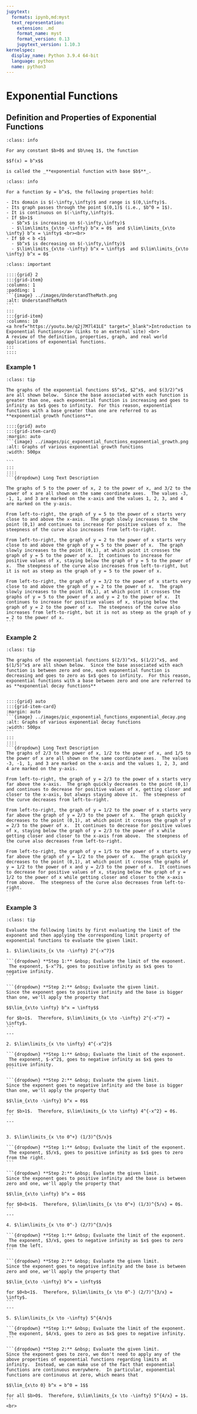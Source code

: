 ```yaml
---
jupytext:
  formats: ipynb,md:myst
  text_representation:
    extension: .md
    format_name: myst
    format_version: 0.13
    jupytext_version: 1.10.3
kernelspec:
  display_name: Python 3.9.4 64-bit
  language: python
  name: python3
---
```

# Exponential Functions

## Definition and Properties of Exponential Functions

```{admonition} Definition of an Exponential Function
:class: info

For any constant $b>0$ and $b\neq 1$, the function 

$$f(x) = b^x$$ 

is called the _**exponential function with base $b$**_.

```

```{admonition} Properties of Exponential Functions
:class: info

For a function $y = b^x$, the following properties hold:

- Its domain is $(-\infty,\infty)$ and range is $(0,\infty)$.
- Its graph passes through the point $(0,1)$ (i.e., $b^0 = 1$).
- It is continuous on $(-\infty,\infty)$.
- If $b>1$
  - $b^x$ is increasing on $(-\infty,\infty)$
  - $\lim\limits_{x\to -\infty} b^x = 0$  and $\lim\limits_{x\to \infty} b^x = \infty$ <br><br>
- If $0 < b <1$
  - $b^x$ is decreasing on $(-\infty,\infty)$
  - $\lim\limits_{x\to -\infty} b^x = \infty$  and $\lim\limits_{x\to \infty} b^x = 0$
```


````{admonition} Video Resource
:class: important

::::{grid} 2
:::{grid-item}
:columns: 1
:padding: 1
```{image} ../images/UnderstandTheMath.png
:alt: UnderstandTheMath
```
:::
:::{grid-item}
:columns: 10
<a href="https://youtu.be/q2j7M7l41LE" target="_blank">Introduction to Exponential Functions</a> (Links to an external site) <br>
A review of the definition, properties, graph, and real world applications of exponential functions.
:::
::::
````

### Example 1
````{admonition} Graphs of exponential growth functions
:class: tip

The graphs of the exponential functions $5^x$, $2^x$, and $(3/2)^x$ are all shown below.  Since the base associated with each function is greater than one, each exponential function is increasing and goes to infinity as $x$ goes to infinity.  For this reason, exponential functions with a base greater than one are referred to as **exponential growth functions**.

::::{grid} auto
:::{grid-item-card}
:margin: auto
```{image} ../images/pic_exponential_functions_exponential_growth.png
:alt: Graphs of various exponential growth functions
:width: 500px

```
:::
::::
```{dropdown} Long Text Description

The graphs of 5 to the power of x, 2 to the power of x, and 3/2 to the power of x are all shown on the same coordinate axes.  The values -3, -1, 1, and 3 are marked on the x-axis and the values 1, 2, 3, and 4 are marked on the y-axis.

From left-to-right, the graph of y = 5 to the power of x starts very close to and above the x-axis.  The graph slowly increases to the point (0,1) and continues to increase for positive values of x.  The steepness of the curve also increases from left-to-right.

From left-to-right, the graph of y = 2 to the power of x starts very close to and above the graph of y = 5 to the power of x.  The graph slowly increases to the point (0,1), at which point it crosses the graph of y = 5 to the power of x.  It continues to increase for positive values of x, staying below the graph of y = 5 to the power of x.  The steepness of the curve also increases from left-to-right, but it is not as steep as the graph of y = 5 to the power of x.

From left-to-right, the graph of y = 3/2 to the power of x starts very close to and above the graph of y = 2 to the power of x.  The graph slowly increases to the point (0,1), at which point it crosses the graphs of y = 5 to the power of x and y = 2 to the power of x.  It continues to increase for positive values of x, staying below the graph of y = 2 to the power of x.  The steepness of the curve also increases from left-to-right, but it is not as steep as the graph of y = 2 to the power of x.
```
````

<!--
\begin{tikzpicture}[scale=1.4]
\tikzstyle{every node}=[font=\large]
 
% create a white background, with a black frame
%\draw [fill=white] (-7.5,-1.5) rectangle (7.5,3.5); 

% draw a grid
\draw[step=5mm, lightgray, thin] (-4.99,0) grid (4.99,4.99); 
%\draw[step=1cm, gray] (0,-0) grid (6.5,3.5); 

% draw axes
\draw [->,thick] (-5,0) -- (5,0) node[below] {$x$}; 
\draw [->,thick] (0,-0.5) -- (0,5) node[right] {$y$};

% tick marks
\foreach \x in {-3,-1,1,3} 
	\draw [thick] (\x cm,2pt) -- (\x cm,-2pt) node[below] {\x};
\foreach \y in {1,2,3,4} 
	\draw [thick] (2pt,\y cm) -- (-2pt,\y cm) node[left] {\y};

% plot curve
\clip (-5,-1) rectangle (5,5);
\draw[ultra thick,domain=-5:3.96,smooth,samples=100,red] plot (\x,{pow(1.5,\x)}) node [below right,fill=white] {$\left(\frac{3}{2}\right)^x$};
\draw[ultra thick,domain=-5:2.316,smooth,samples=100,blue] plot (\x,{pow(2,\x)}) node [below right,fill=white] {$2^x$};
\draw[ultra thick,domain=-5:1,smooth,samples=100] plot (\x,{pow(5,\x)}) node [below right,fill=white] {$5^x$};

\end{tikzpicture}

-->


### Example 2
````{admonition} Graphs of exponential decay functions
:class: tip

The graphs of the exponential functions $(2/3)^x$, $(1/2)^x$, and $(1/5)^x$ are all shown below.  Since the base associated with each function is between zero and one, each exponential function is decreasing and goes to zero as $x$ goes to infinity.  For this reason, exponential functions with a base between zero and one are referred to as **exponential decay functions**


::::{grid} auto
:::{grid-item-card}
:margin: auto
```{image} ../images/pic_exponential_functions_exponential_decay.png
:alt: Graphs of various exponential decay functions
:width: 500px
```
:::
::::
```{dropdown} Long Text Description
The graphs of 2/3 to the power of x, 1/2 to the power of x, and 1/5 to the power of x are all shown on the same coordinate axes.  The values -3, -1, 1, and 3 are marked on the x-axis and the values 1, 2, 3, and 4 are marked on the y-axis.

From left-to-right, the graph of y = 2/3 to the power of x starts very far above the x-axis.  The graph quickly decreases to the point (0,1) and continues to decrease for positive values of x, getting closer and closer to the x-axis, but always staying above it.  The steepness of the curve decreases from left-to-right.

From left-to-right, the graph of y = 1/2 to the power of x starts very far above the graph of y = 2/3 to the power of x.  The graph quickly decreases to the point (0,1), at which point it crosses the graph of y = 2/3 to the power of x.  It continues to decrease for positive values of x, staying below the graph of y = 2/3 to the power of x while getting closer and closer to the x-axis from above.  The steepness of the curve also decreases from left-to-right.

From left-to-right, the graph of y = 1/5 to the power of x starts very far above the graph of y = 1/2 to the power of x.  The graph quickly decreases to the point (0,1), at which point it crosses the graphs of y = 1/2 to the power of x and y = 2/3 to the power of x.  It continues to decrease for positive values of x, staying below the graph of y = 1/2 to the power of x while getting closer and closer to the x-axis from above.  The steepness of the curve also decreases from left-to-right.
```
````

<!--
\begin{tikzpicture}[scale=1.4]
\tikzstyle{every node}=[font=\large]
 
% create a white background, with a black frame
%\draw [fill=white] (-7.5,-1.5) rectangle (7.5,3.5); 

% draw a grid
\draw[step=5mm, lightgray, thin] (-4.99,0) grid (4.99,4.99); 
%\draw[step=1cm, gray] (0,-0) grid (6.5,3.5); 

% draw axes
\draw [->,thick] (-5,0) -- (5,0) node[below] {$x$}; 
\draw [->,thick] (0,-0.5) -- (0,5) node[right] {$y$};

% tick marks
\foreach \x in {-3,-1,1,3} 
	\draw [thick] (\x cm,2pt) -- (\x cm,-2pt) node[below] {\x};
\foreach \y in {1,2,3,4} 
	\draw [thick] (2pt,\y cm) -- (-2pt,\y cm) node[left] {\y};

% plot curve
\clip (-5,-1) rectangle (5,5);
\draw[ultra thick,domain=-5:3.96,smooth,samples=100,red] plot (-\x,{pow(1.5,\x)}) node [below left,fill=white] {$\left(\frac{2}{3}\right)^x$};
\draw[ultra thick,domain=-5:2.316,smooth,samples=100,blue] plot (-\x,{pow(2,\x)}) node [below left,fill=white] {$\left(\frac{1}{2}\right)^x$};
\draw[ultra thick,domain=-5:1,smooth,samples=100] plot (-\x,{pow(5,\x)})node [below left,fill=white] {$\left(\frac{1}{5}\right)^x$};

\end{tikzpicture}
-->


### Example 3
````{admonition} Limits of exponential functions
:class: tip

Evaluate the following limits by first evaluating the limit of the exponent and then applying the corresponding limit property of exponential functions to evaluate the given limit.

1. $\lim\limits_{x \to -\infty} 2^{-x^7}$

```{dropdown} **Step 1:** &nbsp; Evaluate the limit of the exponent.
 The exponent, $-x^7$, goes to positive infinity as $x$ goes to negative infinity.
```

```{dropdown} **Step 2:** &nbsp; Evaluate the given limit.
Since the exponent goes to positive infinity and the base is bigger than one, we'll apply the property that 

$$\lim_{x\to \infty} b^x = \infty$$

for $b>1$.  Therefore, $\lim\limits_{x \to -\infty} 2^{-x^7} = \infty$.
```
---

2. $\lim\limits_{x \to \infty} 4^{-x^2}$

```{dropdown} **Step 1:** &nbsp; Evaluate the limit of the exponent.
 The exponent, $-x^2$, goes to negative infinity as $x$ goes to positive infinity.
```

```{dropdown} **Step 2:** &nbsp; Evaluate the given limit.
Since the exponent goes to negative infinity and the base is bigger than one, we'll apply the property that 

$$\lim_{x\to -\infty} b^x = 0$$

for $b>1$.  Therefore, $\lim\limits_{x \to \infty} 4^{-x^2} = 0$.
```
---


3. $\lim\limits_{x \to 0^+} (1/3)^{5/x}$

```{dropdown} **Step 1:** &nbsp; Evaluate the limit of the exponent.
 The exponent, $5/x$, goes to positive infinity as $x$ goes to zero from the right.
```

```{dropdown} **Step 2:** &nbsp; Evaluate the given limit.
Since the exponent goes to positive infinity and the base is between zero and one, we'll apply the property that 

$$\lim_{x\to \infty} b^x = 0$$

for $0<b<1$.  Therefore, $\lim\limits_{x \to 0^+} (1/3)^{5/x} = 0$.
```
---

4. $\lim\limits_{x \to 0^-} (2/7)^{3/x}$

```{dropdown} **Step 1:** &nbsp; Evaluate the limit of the exponent.
 The exponent, $3/x$, goes to negative infinity as $x$ goes to zero from the left.
```

```{dropdown} **Step 2:** &nbsp; Evaluate the given limit.
Since the exponent goes to negative infinity and the base is between zero and one, we'll apply the property that 

$$\lim_{x\to -\infty} b^x = \infty$$

for $0<b<1$.  Therefore, $\lim\limits_{x \to 0^-} (2/7)^{3/x} = \infty$.
```
---

5. $\lim\limits_{x \to -\infty} 5^{4/x}$

```{dropdown} **Step 1:** &nbsp; Evaluate the limit of the exponent.
 The exponent, $4/x$, goes to zero as $x$ goes to negative infinity.
```

```{dropdown} **Step 2:** &nbsp; Evaluate the given limit.
Since the exponent goes to zero, we don't need to apply any of the above properties of exponential functions regarding limits at infinity.  Instead, we can make use of the fact that exponential functions are continuous everywhere.  In particular, exponential functions are continuous at zero, which means that 

$$\lim_{x\to 0} b^x = b^0 = 1$$

for all $b>0$.  Therefore, $\lim\limits_{x \to -\infty} 5^{4/x} = 1$.
```
<br>

````